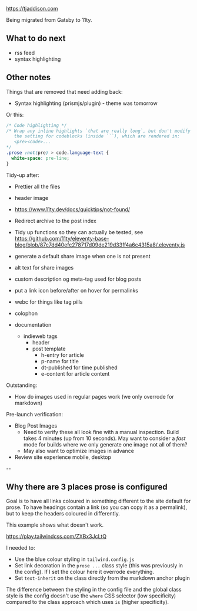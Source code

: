 https://tjaddison.com

Being migrated from Gatsby to 11ty.

## What to do next

- rss feed
- syntax highlighting

## Other notes

Things that are removed that need adding back:

- Syntax highlighting (prismjs/plugin) - theme was tomorrow

Or this:

````css
/* Code highlighting */
/* Wrap any inline highlights `that are really long`, but don't modify
   the setting for codeblocks (inside ```), which are rendered in:
   <pre><code>...
*/
.prose :not(pre) > code.language-text {
  white-space: pre-line;
}
````

Tidy-up after:

- Prettier all the files
- header image
- https://www.11ty.dev/docs/quicktips/not-found/
- Redirect archive to the post index
- Tidy up functions so they can actually be tested, see https://github.com/11ty/eleventy-base-blog/blob/87c7dd40efc278717d09de219d33ff4a6c4315a8/.eleventy.js
- generate a default share image when one is not present
- alt text for share images
- custom description og meta-tag used for blog posts
- put a link icon before/after on hover for permalinks
- webc for things like tag pills
- colophon

- documentation
  - indieweb tags
    - header
    - post template
      - h-entry for article
      - p-name for title
      - dt-published for time published
      - e-content for article content

Outstanding:

- How do images used in regular pages work (we only overrode for markdown)

Pre-launch verification:

- Blog Post Images
  - Need to verify these all look fine with a manual inspection. Build takes 4 minutes (up from 10 seconds). May want to consider a _fast_ mode for builds where we only generate one image not all of them?
  - May also want to optimize images in advance
- Review site experience mobile, desktop

--

## Why there are 3 places prose is configured

Goal is to have all links coloured in something different to the site default for prose. To have headings contain a link (so you can copy it as a permalink), but to keep the headers coloured in differently.

This example shows what doesn't work.

https://play.tailwindcss.com/ZXBx3JcLtQ

I needed to:

- Use the blue colour styling in `tailwind.config.js`
- Set link decoration in the `prose ...` class style (this was previously in the config). If I set the colour here it overrode everything.
- Set `text-inherit` on the class directly from the markdown anchor plugin

The difference between the styling in the config file and the global class style is the config doesn't use the `where` CSS selector (low specificity) compared to the class approach which uses `is` (higher specificity).
